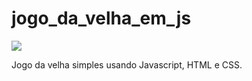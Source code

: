 # jogo_da_velha_em_js
![](https://github.com/gabrielogregorio/jogo_da_velha_em_js/blob/master/print.png)

Jogo da velha simples usando Javascript, HTML e CSS.
